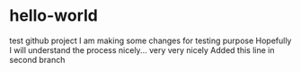 # hello-world
test github project
I am making some changes for testing purpose
Hopefully I will understand the process nicely... very very nicely
Added this line in second branch
